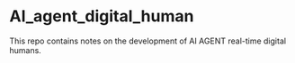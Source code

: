 # AI_agent_digital_human
This repo contains notes on the development of AI AGENT real-time digital humans.
